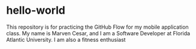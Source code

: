 # hello-world
This repository is for practicing the GitHub Flow for my mobile application class.
My name is Marven Cesar, and I am a Software Developer at Florida Atlantic University.
I am also a fitness enthusiast
